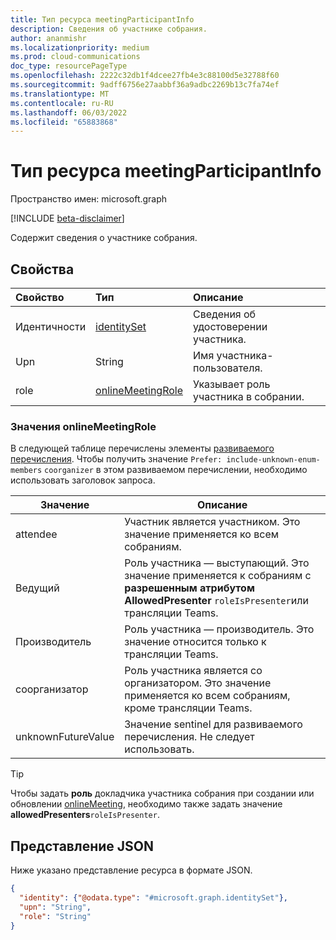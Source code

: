 ```yaml
---
title: Тип ресурса meetingParticipantInfo
description: Сведения об участнике собрания.
author: ananmishr
ms.localizationpriority: medium
ms.prod: cloud-communications
doc_type: resourcePageType
ms.openlocfilehash: 2222c32db1f4dcee27fb4e3c88100d5e32788f60
ms.sourcegitcommit: 9adff6756e27aabbf36a9adbc2269b13c7fa74ef
ms.translationtype: MT
ms.contentlocale: ru-RU
ms.lasthandoff: 06/03/2022
ms.locfileid: "65883868"
---
```

# <a name="meetingparticipantinfo-resource-type"></a>Тип ресурса meetingParticipantInfo

Пространство имен: microsoft.graph

[!INCLUDE [beta-disclaimer](../../includes/beta-disclaimer.md)]

Содержит сведения о участнике собрания.

## <a name="properties"></a>Свойства

| Свойство | Тип             | Описание                 |
| :------- | :-------------------- | :------------------------------ |
| Идентичности | [identitySet](identityset.md) | Сведения об удостоверении участника.           |
| Upn      | String                        | Имя участника-пользователя.             |
| role     | [onlineMeetingRole](#onlinemeetingrole-values)     | Указывает роль участника в собрании.|

### <a name="onlinemeetingrole-values"></a>Значения onlineMeetingRole

В следующей таблице перечислены элементы [развиваемого перечисления](/graph/best-practices-concept#handling-future-members-in-evolvable-enumerations). Чтобы получить значение `Prefer: include-unknown-enum-members` `coorganizer` в этом развиваемом перечислении, необходимо использовать заголовок запроса.

| Значение              | Описание                                                            |
| ------------------ | ---------------------------------------------------------------------- |
| attendee            | Участник является участником. Это значение применяется ко всем собраниям.   |
| Ведущий           | Роль участника — выступающий. Это значение применяется к собраниям с **разрешенным атрибутом AllowedPresenter** `roleIsPresenter`или трансляции Teams. |
| Производитель            | Роль участника — производитель. Это значение относится только к трансляции Teams.  |
| соорганизатор | Роль участника является со организатором. Это значение применяется ко всем собраниям, кроме трансляции Teams. |
| unknownFutureValue | Значение sentinel для развиваемого перечисления. Не следует использовать. |

> [!TIP]
>
> Чтобы задать **роль** докладчика участника собрания при создании или обновлении [onlineMeeting](onlinemeeting.md), необходимо также задать значение **allowedPresenters**`roleIsPresenter`.

## <a name="json-representation"></a>Представление JSON

Ниже указано представление ресурса в формате JSON.

<!-- {
  "blockType": "resource",
  "optionalProperties": [

  ],
  "@odata.type": "microsoft.graph.meetingParticipantInfo"
}-->
```json
{
  "identity": {"@odata.type": "#microsoft.graph.identitySet"},
  "upn": "String",
  "role": "String"
}
```

<!-- uuid: 8fcb5dbc-d5aa-4681-8e31-b001d5168d79
2015-10-25 14:57:30 UTC -->
<!--
{
  "type": "#page.annotation",
  "description": "meetingParticipantInfo resource",
  "keywords": "",
  "section": "documentation",
  "tocPath": "",
  "suppressions": []
}
-->


